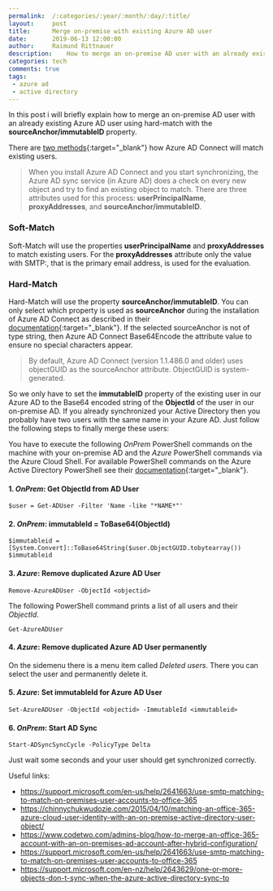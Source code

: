 ```yaml
---
permalink:	/:categories/:year/:month/:day/:title/
layout:     post
title:      Merge on-premise with existing Azure AD user
date:       2019-06-13 12:00:00
author:     Raimund Rittnauer
description:    How to merge an on-premise AD user with an already existing Azure AD user using hard-match (sourceAnchor/immutableID).
categories: tech
comments: true
tags:
 - azure ad
 - active directory
---
```


In this post i will briefly explain how to merge an on-premise AD user with an already existing Azure AD user using hard-match with the **sourceAnchor/immutableID** property.

There are [two methods][1]{:target="_blank"} how Azure AD Connect will match existing users.

> When you install Azure AD Connect and you start synchronizing, the Azure AD sync service (in Azure AD) does a check on every new object and try to find an existing object to match. There are three attributes used for this process: **userPrincipalName**, **proxyAddresses**, and **sourceAnchor/immutableID**.

### Soft-Match

Soft-Match will use the properties **userPrincipalName** and **proxyAddresses** to match existing users. For the **proxyAddresses** attribute only the value with SMTP:, that is the primary email address, is used for the evaluation.

### Hard-Match

Hard-Match will use the property **sourceAnchor/immutableID**. You can only select which property is used as **sourceAnchor** during the installation of Azure AD Connect as described in their [documentation][2]{:target="_blank"}. If the selected sourceAnchor is not of type string, then Azure AD Connect Base64Encode the attribute value to ensure no special characters appear.

> By default, Azure AD Connect (version 1.1.486.0 and older) uses objectGUID as the sourceAnchor attribute. ObjectGUID is system-generated.

So we only have to set the **immutableID** property of the existing user in our Azure AD to the Base64 encoded string of the **ObjectId** of the user in our on-premise AD. If you already synchronized your Active Directory then you probably have two users with the same name in your Azure AD. Just follow the following steps to finally merge these users:

You have to execute the following *OnPrem* PowerShell commands on the machine with your on-premise AD and the *Azure* PowerShell commands via the Azure Cloud Shell. For available PowerShell commands on the Azure Active Directory PowerShell see their [documentation][3]{:target="_blank"}.

#### 1. *OnPrem*: Get ObjectId from AD User

```
$user = Get-ADUser -Filter 'Name -like "*NAME*"'
```

#### 2. *OnPrem*: immutableId = ToBase64(ObjectId)

```
$immutableid = [System.Convert]::ToBase64String($user.ObjectGUID.tobytearray())
$immutableid
```

#### 3. *Azure*: Remove duplicated Azure AD User

```
Remove-AzureADUser -ObjectId <objectid>
```

The following PowerShell command prints a list of all users and their *ObjectId*.

```
Get-AzureADUser
```

#### 4. *Azure*: Remove duplicated Azure AD User permanently

On the sidemenu there is a menu item called *Deleted users*. There you can select the user and permanently delete it.

#### 5. *Azure*: Set immutableId for Azure AD User

```
Set-AzureADUser -ObjectId <objectid> -ImmutableId <immutableid>
```

#### 6. *OnPrem*: Start AD Sync

```
Start-ADSyncSyncCycle -PolicyType Delta
```

Just wait some seconds and your user should get synchronized correctly.

Useful links:

* <https://support.microsoft.com/en-us/help/2641663/use-smtp-matching-to-match-on-premises-user-accounts-to-office-365>
* <https://chinnychukwudozie.com/2015/04/10/matching-an-office-365-azure-cloud-user-identity-with-an-on-premise-active-directory-user-object/>
* <https://www.codetwo.com/admins-blog/how-to-merge-an-office-365-account-with-an-on-premises-ad-account-after-hybrid-configuration/>
* <https://support.microsoft.com/en-us/help/2641663/use-smtp-matching-to-match-on-premises-user-accounts-to-office-365>
* <https://support.microsoft.com/en-nz/help/2643629/one-or-more-objects-don-t-sync-when-the-azure-active-directory-sync-to>


[1]: https://docs.microsoft.com/en-us/azure/active-directory/hybrid/how-to-connect-install-existing-tenant#sync-with-existing-users-in-azure-ad
[2]: https://docs.microsoft.com/en-us/azure/active-directory/hybrid/plan-connect-design-concepts
[3]: https://docs.microsoft.com/en-us/powershell/module/azuread/?view=azureadps-2.0#users
